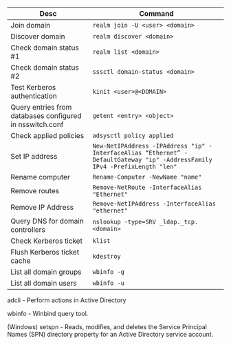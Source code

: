 |Desc|Command|
|---|---|
|Join domain|```realm join -U <user> <domain>```|
|Discover domain|```realm discover <domain>```|
|Check domain status #1|```realm list <domain>```|
|Check domain status #2|```sssctl domain-status <domain>```|
|Test Kerberos authentication|```kinit <user>@<DOMAIN>```|
|Query entries from databases configured in nsswitch.conf|```getent <entry> <object>```|
|Check applied policies|```adsysctl policy applied```|
|Set IP address|```New-NetIPAddress -IPAddress "ip" -InterfaceAlias “Ethernet” -DefaultGateway "ip" -AddressFamily IPv4 -PrefixLength "len"```|
|Rename computer|```Rename-Computer -NewName "name"```|
|Remove routes|```Remove-NetRoute -InterfaceAlias "Ethernet"```|
|Remove IP Address|```Remove-NetIPAddress -InterfaceAlias "ethernet"```|
|Query DNS for domain controllers|```nslookup -type=SRV _ldap._tcp.<domain>```|
|Check Kerberos ticket|```klist```|
|Flush Kerberos ticket cache|```kdestroy```|
|List all domain groups|```wbinfo -g```|
|List all domain users|```wbinfo -u```|

adcli - Perform actions in Active Directory

wbinfo - Winbind query tool.

(Windows) setspn - Reads, modifies, and deletes the Service Principal Names (SPN) directory property for an Active Directory service account.
